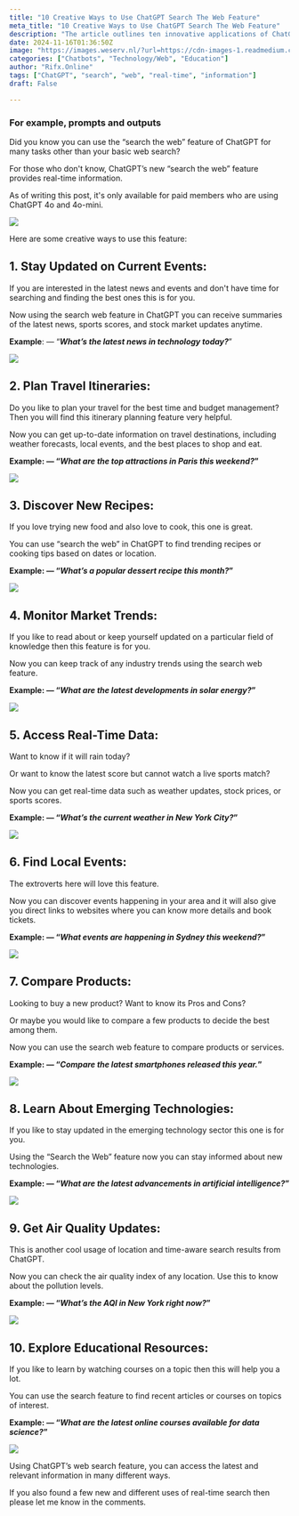 ```yaml
---
title: "10 Creative Ways to Use ChatGPT Search The Web Feature"
meta_title: "10 Creative Ways to Use ChatGPT Search The Web Feature"
description: "The article outlines ten innovative applications of ChatGPTs search the web feature, which provides real-time information. Users can stay updated on current events, plan travel itineraries, discover new recipes, monitor market trends, access real-time data, find local events, compare products, learn about emerging technologies, get air quality updates, and explore educational resources. This feature is particularly beneficial for paid members using ChatGPT 4o and 4o-mini, enhancing their ability to gather relevant information efficiently."
date: 2024-11-16T01:36:50Z
image: "https://images.weserv.nl/?url=https://cdn-images-1.readmedium.com/v2/resize:fit:800/0*S4RtWt6Ouspx4nnl"
categories: ["Chatbots", "Technology/Web", "Education"]
author: "Rifx.Online"
tags: ["ChatGPT", "search", "web", "real-time", "information"]
draft: False

---
```






### For example, prompts and outputs



Did you know you can use the “search the web” feature of ChatGPT for many tasks other than your basic web search?

For those who don't know, ChatGPT’s new “search the web” feature provides real\-time information.

As of writing this post, it's only available for paid members who are using ChatGPT 4o and 4o\-mini.

![](https://images.weserv.nl/?url=https://cdn-images-1.readmedium.com/v2/resize:fit:800/1*uyESPHmmvzSJjZmgpn_Oww.png)

Here are some creative ways to use this feature:


## 1\. Stay Updated on Current Events:

If you are interested in the latest news and events and don't have time for searching and finding the best ones this is for you.

Now using the search web feature in ChatGPT you can receive summaries of the latest news, sports scores, and stock market updates anytime.

**Example**: — “***What’s the latest news in technology today?***”

![](https://images.weserv.nl/?url=https://cdn-images-1.readmedium.com/v2/resize:fit:800/1*OQFEyg8WFckOQcM5cKyRww.png)


## 2\. Plan Travel Itineraries:

Do you like to plan your travel for the best time and budget management? Then you will find this itinerary planning feature very helpful.

Now you can get up\-to\-date information on travel destinations, including weather forecasts, local events, and the best places to shop and eat.

**Example: — “*What are the top attractions in Paris this weekend?*”**

![](https://images.weserv.nl/?url=https://cdn-images-1.readmedium.com/v2/resize:fit:800/1*BLm4PoTaxrXkBMoB56jg8g.png)


## 3\. Discover New Recipes:

If you love trying new food and also love to cook, this one is great.

You can use “search the web” in ChatGPT to find trending recipes or cooking tips based on dates or location.

**Example: — “*What’s a popular dessert recipe this month?*”**

![](https://images.weserv.nl/?url=https://cdn-images-1.readmedium.com/v2/resize:fit:800/1*iSrMCgwjdOw4xOSC51LglA.png)


## 4\. Monitor Market Trends:

If you like to read about or keep yourself updated on a particular field of knowledge then this feature is for you.

Now you can keep track of any industry trends using the search web feature.

**Example: — “*What are the latest developments in solar energy?*”**

![](https://images.weserv.nl/?url=https://cdn-images-1.readmedium.com/v2/resize:fit:800/1*M-Y7hXRYMXGs_V6iHOm7lQ.png)


## 5\. Access Real\-Time Data:

Want to know if it will rain today?

Or want to know the latest score but cannot watch a live sports match?

Now you can get real\-time data such as weather updates, stock prices, or sports scores.

**Example: — “*What’s the current weather in New York City?*”**

![](https://images.weserv.nl/?url=https://cdn-images-1.readmedium.com/v2/resize:fit:800/1*TwPSdHgHdaKmipspoyldsg.png)


## 6\. Find Local Events:

The extroverts here will love this feature.

Now you can discover events happening in your area and it will also give you direct links to websites where you can know more details and book tickets.

**Example: — “*What events are happening in Sydney this weekend?*”**

![](https://images.weserv.nl/?url=https://cdn-images-1.readmedium.com/v2/resize:fit:800/1*MgSawNL8kSTohGsIU0ajrA.png)


## 7\. Compare Products:

Looking to buy a new product? Want to know its Pros and Cons?

Or maybe you would like to compare a few products to decide the best among them.

Now you can use the search web feature to compare products or services.

**Example: — “*Compare the latest smartphones released this year.*”**

![](https://images.weserv.nl/?url=https://cdn-images-1.readmedium.com/v2/resize:fit:800/1*HvzNuBcc6kWNSZA7Sj2hUg.png)


## 8\. Learn About Emerging Technologies:

If you like to stay updated in the emerging technology sector this one is for you.

Using the “Search the Web” feature now you can stay informed about new technologies.

**Example: — “*What are the latest advancements in artificial intelligence?*”**

![](https://images.weserv.nl/?url=https://cdn-images-1.readmedium.com/v2/resize:fit:800/1*VwySsjMn59nvqxHUWm1AtA.png)


## 9\. Get Air Quality Updates:

This is another cool usage of location and time\-aware search results from ChatGPT.

Now you can check the air quality index of any location. Use this to know about the pollution levels.

**Example: — “*What’s the AQI in New York right now?*”**

![](https://images.weserv.nl/?url=https://cdn-images-1.readmedium.com/v2/resize:fit:800/1*6C_VcWft52zoR57XzEMo-A.png)


## 10\. Explore Educational Resources:

If you like to learn by watching courses on a topic then this will help you a lot.

You can use the search feature to find recent articles or courses on topics of interest.

**Example: — “*What are the latest online courses available for data science?*”**

![](https://images.weserv.nl/?url=https://cdn-images-1.readmedium.com/v2/resize:fit:800/1*tPq8Lve_M_1sNhqfkqtwyg.png)

Using ChatGPT’s web search feature, you can access the latest and relevant information in many different ways.

If you also found a few new and different uses of real\-time search then please let me know in the comments.


